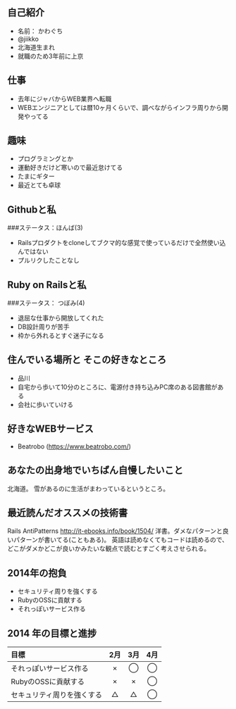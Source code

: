 ## 自己紹介
* 名前： かわぐち
* @jiikko
* 北海道生まれ
* 就職のため3年前に上京

## 仕事
* 去年にジャバからWEB業界へ転職
* WEBエンジニアとしては暦10ヶ月くらいで、調べながらインフラ周りから開発やってる

## 趣味
* プログラミングとか
* 運動好きだけど寒いので最近怠けてる
* たまにギター
* 最近とても卓球

## Githubと私
###ステータス：ほんば(3)
* Railsプロダクトをcloneしてブクマ的な感覚で使っているだけで全然使い込んではない
* プルリクしたことなし

## Ruby on Railsと私
###ステータス： つぼみ(4)
* 退屈な仕事から開放してくれた
* DB設計周りが苦手
* 枠から外れるとすぐ迷子になる

## 住んでいる場所と そこの好きなところ
* 品川
* 自宅から歩いて10分のところに、電源付き持ち込みPC席のある図書館がある
* 会社に歩いていける

## 好きなWEBサービス
* Beatrobo (https://www.beatrobo.com/)

## あなたの出身地でいちばん自慢したいこと
北海道。
雪があるのに生活がまわっているというところ。

## 最近読んだオススメの技術書
Rails AntiPatterns http://it-ebooks.info/book/1504/
洋書。ダメなパターンと良いパターンが書いてる(こともある)。
英語は読めなくてもコードは読めるので、どこがダメかどこが良いかみたいな観点で読むとすごく考えさせられる。

## 2014年の抱負
* セキュリティ周りを強くする
* RubyのOSSに貢献する
* それっぽいサービス作る

## 2014 年の目標と進捗
|            目標           | 2月 | 3月 | 4月 |
|:-------------------------|:---:|:---:|:---:|
|それっぽいサービス作る |  × |  ◯  | ◯ |
|RubyのOSSに貢献する |  ×  |  ×  | ◯ |
|セキュリティ周りを強くする   |  △  |  △| ◯ |
